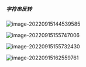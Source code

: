 ##### **字符串反转**

![image-20220915144539585](C:\Users\lixuanhui\AppData\Roaming\Typora\typora-user-images\image-20220915144539585.png)



![image-20220915155747006](C:\Users\lixuanhui\AppData\Roaming\Typora\typora-user-images\image-20220915155747006.png)

![image-20220915155732430](C:\Users\lixuanhui\AppData\Roaming\Typora\typora-user-images\image-20220915155732430.png)

![image-20220915162559761](C:\Users\lixuanhui\AppData\Roaming\Typora\typora-user-images\image-20220915162559761.png)